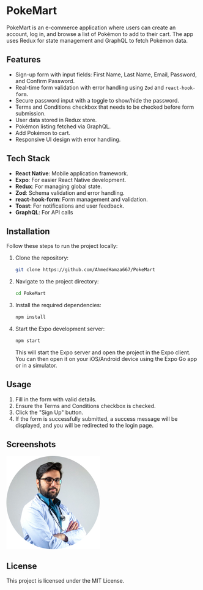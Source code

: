 
# PokeMart

PokeMart is an e-commerce application where users can create an account, log in, and browse a list of Pokémon to add to their cart. The app uses Redux for state management and GraphQL to fetch Pokémon data.

## Features

- Sign-up form with input fields: First Name, Last Name, Email, Password, and Confirm Password.
- Real-time form validation with error handling using `Zod` and `react-hook-form`.
- Secure password input with a toggle to show/hide the password.
- Terms and Conditions checkbox that needs to be checked before form submission.
- User data stored in Redux store.
- Pokémon listing fetched via GraphQL.
- Add Pokémon to cart.
- Responsive UI design with error handling.

## Tech Stack

- **React Native**: Mobile application framework.
- **Expo**: For easier React Native development.
- **Redux**: For managing global state.
- **Zod**: Schema validation and error handling.
- **react-hook-form**: Form management and validation.
- **Toast**: For notifications and user feedback.
- **GraphQL**: For API calls

## Installation

Follow these steps to run the project locally:

1. Clone the repository:

   ```bash
   git clone https://github.com/AhmedHamza667/PokeMart
   ```

2. Navigate to the project directory:

   ```bash
   cd PokeMart
   ```

3. Install the required dependencies:

   ```bash
   npm install
   ```

4. Start the Expo development server:

   ```bash
   npm start
   ```

   This will start the Expo server and open the project in the Expo client. You can then open it on your iOS/Android device using the Expo Go app or in a simulator.

## Usage

1. Fill in the form with valid details.
2. Ensure the Terms and Conditions checkbox is checked.
3. Click the "Sign Up" button.
4. If the form is successfully submitted, a success message will be displayed, and you will be redirected to the login page.

## Screenshots

![Test](assets/profileImg.png)

## License

This project is licensed under the MIT License.
